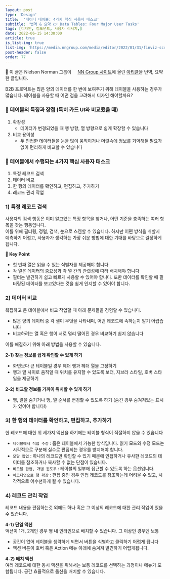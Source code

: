 ```yaml
---
layout: post
type: 'Design'
title:  '데이터 테이블: 4가지 핵심 사용자 태스크'
subtitle: '번역 & 요약 👉 Data Tables: Four Major User Tasks'
tags: [디자인, 컴포넌트, 사용자 리서치,]
date: 2022-06-15 14:30:00
article: true
is_list-img: true
list-img: 'https://media.nngroup.com/media/editor/2022/01/31/finviz-screenerview-evenmorefilters-gazeplotzoomed.png'
post-header: false
order: 77
---
```


<p class="text-gray">
 🔗 이 글은 Nielson Norman 그룹이 <a href='https://www.nngroup.com/' target='blank' rel='nofollow' id='outlink1' onclick='clickedOutlink(outlink1)'><img src='https://www.google.com/s2/favicons?sz=64&domain=https://www.nngroup.com/' style='display:inline; height: 1em; position: relative; bottom: -2px; margin-right: 2px;'>NN Group 사이트</a>에 올린 <a href='https://www.nngroup.com/articles/data-tables/' target='blank' rel='nofollow' id='outlink2' onclick='clickedOutlink(outlink2)'>아티클</a>을 번역, 요약한 글입니다.
</p>

B2B 프로덕트는 많은 양의 데이터를 한 번에 보여주기 위해 테이블을 사용하는 경우가 많습니다. 테이블을 사용할 때 어떤 점을 고려해서 디자인 해야할까요?

### 📎 테이블의 특징과 장점 (특히 카드 UI와 비교했을 때)

1. 확장성
    - 데이터가 변경되었을 때 행 방향, 열 방향으로 쉽게 확장할 수 있습니다
2. 비교 용이성
    - 두 인접한 데이터들을 눈을 많이 움직이거나 머릿속에 정보를 기억해둘 필요가 없이 편리하게 비교할 수 있습니다

### 📌 테이블에서 수행되는 4가지 핵심 사용자 태스크
1. 특정 레코드 검색
2. 데이터 비교
3. 한 행의 데이터를 확인하고, 편집하고, 추가하기
4. 레코드 관리 작업

### 1) 특정 레코드 검색
사용자의 검색 행동은 이미 알고있는 특정 항목을 찾거나, 어떤 기준을 충족하는 여러 항목을 찾는 행동입니다.  
이를 위해 필터링, 정렬, 검색, 눈으로 스캔할 수 있습니다. 하지만 어떤 방식을 취할지 예측하기 어렵고, 사용자가 생각하는 가장 쉬운 방법에 대한 기대를 바탕으로 결정하게 됩니다.

**🔑  Key Point**
- 첫 번째 열은 읽을 수 있는 식별자를 제공해야 합니다
- 각 열은 데이터의 중요성과 각 열 간의 관련성에 따라 배치해야 합니다
- 필터는 발견하기 쉽고 빠르게 사용할 수 있어야 합니다. 또한 데이터를 확인할 때 필터링된 데이터를 보고있다는 것을 쉽게 인지할 수 있어야 합니다.

### 2) 데이터 비교
복잡하고 큰 테이블에서 비교 작업할 때 아래 문제들을 경험할 수 있습니다.
- 많은 양의 데이터 중 각 셀이 무엇을 나타내며, 어떤 레코드에 속하는지 알기 어렵습니다
- 비교하려는 열 혹은 행이 서로 멀리 떨어진 경우 비교하기 쉽지 않습니다

이를 해결하기 위해 아래 방법을 사용할 수 있습니다. 

**2-1) 찾는 정보를 쉽게 확인할 수 있게 하기**  
- 화면보다 큰 테이블일 경우 헤더 행과 헤더 열을 고정하기
- 행과 열 사이로 움직일 때 위치를 유지할 수 있도록 보더, 지브라 스타일, 호버 스타일을 제공하기

**2-2) 비교할 정보를 가까이 위치할 수 있게 하기**  
- 행, 열을 숨기거나 행, 열 순서를 변경할 수 있도록 하기 (숨긴 경우 숨겨져있는 표시가 있어야 합니다!)

### 3) 한 행의 데이터를 확인하고, 편집하고, 추가하기
한 레코드에 대한 위 세가지 액션을 하기에는 테이블 형식이 적절하지 않을 수 있습니다
- `테이블에서 직접 수정` : 좁은 테이블에서 가능한 방식입니다. 읽기 모드와 수정 모드는 시각적으로 구분해 실수로 편집되는 경우를 방지해야 합니다.
- `모달 팝업` : 하나의 레코드만 확인할 수 있기 때문에 인접하거나 유사한 레코드의 데이터를 참조하거나 복사할 수 없는 단점이 있습니다.
- `비모달 팝업, 개별 윈도우` : 테이블의 일부에 접근할 수 있도록 하는 옵션입니다.
- `아코디언으로 행 확장` : 편집 중인 경우 인접 레코드를 참조하는데 어려울 수 있고, 시각적으로 어수선하게 될 수 있습니다.

### 4) 레코드 관리 작업
레코드 내용을 편집하는것 외에도 하나 혹은 그 이상의 레코드에 대한 관리 작업이 있을 수 있습니다.

**4-1) 단일 액션**  
액션이 1개, 2개인 경우 행 내 인라인으로 배치할 수 있습니다. 그 이상인 경우엔 보통
- 공간이 없어 레이블을 생략하게 되면서 버튼을 식별하고 클릭하기 어렵게 됩니다
- 액션 버튼이 호버 혹은 Action 메뉴 아래에 숨겨져 발견하기 어렵게됩니다.

**4-2) 배치 액션**  
여러 레코드에 대한 동시 액션을 위해서는 보통 레코드를 선택하는 과정이나 메뉴가 포함됩니다. 공간 효율적으로 옵션을 배치할 수 있습니다.
